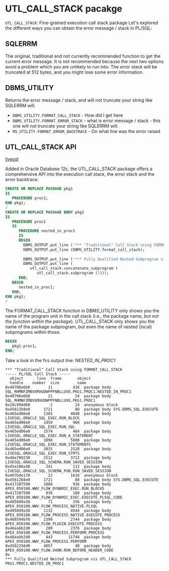 # UTL_CALL_STACK pacakge
```UTL_CALL_STACK```: Fine-grained execution call stack package
Let's explored the different ways you can obtain the error message / stack in PL/SQL:

## SQLERRM 
The original, traditional and not currently recommended function to get the current error message. 
It is not recommended because the next two options avoid a problem which you are unlikely to run into: 
The error stack will be truncated at 512 bytes, and you might lose some error information.

## DBMS_UTILITY
Returns the error message / stack, and will not truncate your string like SQLERRM will.
* `DBMS_UTILITY.FORMAT_CALL_STACK` - How did I get here
* `DBMS_UTILITY.FORMAT_ERROR_STACK` - what is error message / stack - this one will not truncate your string like SQLERRM will.
* `MS_UTILITY.FORMAT_ERROR_BACKTRACE` - On what line was the error raised

## UTL_CALL_STACK API 

[livesql](https://livesql.oracle.com/apex/livesql/file/content_CTG44K8HGN960Z0TRIEUVXEQI.html)

Added in Oracle Database 12c, the UTL_CALL_STACK package offers a comprehensive API into the execution call stack, the error stack and the error backtrace. 

```sql
CREATE OR REPLACE PACKAGE pkg1
IS  
   PROCEDURE proc1;  
END pkg1; 
/
CREATE OR REPLACE PACKAGE BODY pkg1  
IS  
   PROCEDURE proc1  
   IS  
      PROCEDURE nested_in_proc1  
      IS  
      BEGIN  
        DBMS_OUTPUT.put_line ('*** "Traditional" Call Stack using FORMAT_CALL_STACK'); 
        DBMS_OUTPUT.put_line (DBMS_UTILITY.format_call_stack); 
  
        DBMS_OUTPUT.put_line ('*** Fully Qualified Nested Subprogram vis UTL_CALL_STACK');  
        DBMS_OUTPUT.put_line (  
           utl_call_stack.concatenate_subprogram (  
              utl_call_stack.subprogram (1)));  
      END;  
   BEGIN  
      nested_in_proc1;  
   END;  
END pkg1;
/

```

The FORMAT_CALL_STACK function in DBMS_UTILITY only shows you the name of the program unit in the call stack (i.e., the package name, *but not the function within the package*). 
UTL_CALL_STACK only shows you the name of the package subprogram, but even the name of nested (local) subprograms within those. 

```sql
BEGIN  
   pkg1.proc1;  
END; 
```

Take a look in the firs output line: *NESTED_IN_PROC1*

```
*** "Traditional" Call Stack using FORMAT_CALL_STACK
----- PL/SQL Call Stack -----
  object      line  frame       object
  handle    number  size        name
0x40706e6b8        11         416  package body SQL_RHMNFZMBVXMXUDWPPFNBLLUVE.PKG1.PROC1.NESTED_IN_PROC1
0x40706e6b8        21          24  package body SQL_RHMNFZMBVXMXUDWPPFNBLLUVE.PKG1.PROC1
0x20c994d60         2          24  anonymous block
0x45612b8e0      1721          88  package body SYS.DBMS_SQL.EXECUTE
0x465ed06e0      1365        4848  package body LIVESQL.ORACLE_SQL_EXEC.RUN_BLOCK
0x465ed06e0      1459         960  package body LIVESQL.ORACLE_SQL_EXEC.RUN_SQL
0x465ed06e0      1574         464  package body LIVESQL.ORACLE_SQL_EXEC.RUN_A_STATEMENT
0x465ed06e0      1898        5008  package body LIVESQL.ORACLE_SQL_EXEC.RUN_STATEMENTS
0x465ed06e0      2015        2528  package body LIVESQL.ORACLE_SQL_EXEC.RUN_STMTS
0x46e789230      2512        3712  package body LIVESQL.ORACLE_SQL_SCHEMA.RUN_SAVED_SESSION
0x45e286e48       341         112  package body LIVESQL.ORACLE_SQL_SCHEMA_PUB.RUN_SAVED_SESSION
0x407bde178        22        1616  anonymous block
0x45612b8e0      1721          88  package body SYS.DBMS_SQL.EXECUTE
0x417207590      1880         936  package body APEX_050100.WWV_FLOW_DYNAMIC_EXEC.RUN_BLOCK5
0x417207590       936         168  package body APEX_050100.WWV_FLOW_DYNAMIC_EXEC.EXECUTE_PLSQL_CODE
0x4858d9a38        71         256  package body APEX_050100.WWV_FLOW_PROCESS_NATIVE.PLSQL
0x4858d9a38      1132        4544  package body APEX_050100.WWV_FLOW_PROCESS_NATIVE.EXECUTE_PROCESS
0x466594bf0      2399        2744  package body APEX_050100.WWV_FLOW_PLUGIN.EXECUTE_PROCESS
0x46eabb2d0       200        2376  package body APEX_050100.WWV_FLOW_PROCESS.PERFORM_PROCESS
0x46eabb2d0       443       11744  package body APEX_050100.WWV_FLOW_PROCESS.PERFORM
0x4562256d0      4857          40  package body APEX_050100.WWV_FLOW.SHOW.RUN_BEFORE_HEADER_CODE
0x
*** Fully Qualified Nested Subprogram vis UTL_CALL_STACK
PKG1.PROC1.NESTED_IN_PROC1

```



